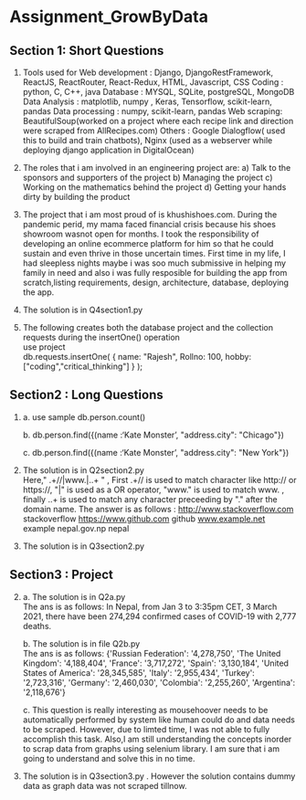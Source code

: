 # Assignment_GrowByData

## Section 1: Short Questions

1. Tools used for
   Web development : Django, DjangoRestFramework, ReactJS, ReactRouter, React-Redux, HTML, Javascript, CSS
   Coding : python, C, C++, java
   Database : MYSQL, SQLite, postgreSQL, MongoDB
   Data Analysis : matplotlib, numpy , Keras, Tensorflow, scikit-learn, pandas
   Data processing : numpy, scikit-learn, pandas
   Web scraping: BeautifulSoup(worked on a project where each recipe link and direction were scraped from AllRecipes.com)
   Others : Google Dialogflow( used this to build and train chatbots),
   Nginx (used as a webserver while deploying django application in DigitalOcean)

2. The roles that i am involved in an engineering project are:
   a) Talk to the sponsors and supporters of the project
   b) Managing the project
   c) Working on the mathematics behind the project
   d) Getting your hands dirty by building the product

3. The project that i am most proud of is khushishoes.com. During the pandemic perid, my mama faced financial crisis because his shoes showroom wasnot open for months. I took the responsibility of developing an online ecommerce platform for him so that he could sustain and even thrive in those uncertain times. First time in my life, I had sleepless nights maybe i was soo much submissive in helping my family in need and also i was fully resposible for building the app from scratch,listing requirements, design, architecture, database, deploying the app.

4. The solution is in Q4section1.py

5. The following creates both the database project and the collection requests during the insertOne() operation <br />
   use project <br />
   db.requests.insertOne(
   { name: "Rajesh", Rollno: 100, hobby: ["coding","critical_thinking"] }
   );

## Section2 : Long Questions

1. a.
   use sample
   db.person.count()

   b. db.person.find({(name :‘Kate Monster’, "address.city": "Chicago"})

   c. db.person.find({(name :‘Kate Monster’, "address.city": "New York"})

2. The solution is in Q2section2.py<br />
   Here," .+\/\/|www.|\..+ " , First .+\/\/ is used to match character like http:// or https://, "|" is used as a OR operator, "www." is used to match www. , finally \..+ is used to match any character preceeding by "." after the domain name.
   The answer is as follows :
   http://www.stackoverflow.com stackoverflow
   https://www.github.com github
   www.example.net example
   nepal.gov.np nepal
3. The solution is in Q3section2.py

## Section3 : Project

2. a.
   The solution is in Q2a.py <br />The ans is as follows:
   In Nepal, from Jan 3 to 3:35pm CET, 3 March 2021, there have been 274,294 confirmed cases of COVID-19 with 2,777 deaths.

   b. The solution is in file Q2b.py <br />
   The ans is as follows:
   {'Russian Federation': '4,278,750', 'The United Kingdom': '4,188,404', 'France': '3,717,272', 'Spain': '3,130,184', 'United States of America': '28,345,585', 'Italy': '2,955,434', 'Turkey': '2,723,316', 'Germany': '2,460,030', 'Colombia': '2,255,260', 'Argentina': '2,118,676'}

   c. This question is really interesting as mousehoover needs to be automatically performed by system like human could do and data needs to be scraped. However, due to limted time, I was not able to fully accomplish this task. Also,I am still understanding the concepts inorder to scrap data from graphs using selenium library. I am sure that i am going to understand and solve this in no time.

3. The solution is in Q3section3.py . However the solution contains dummy data as graph data was not scraped tillnow.
